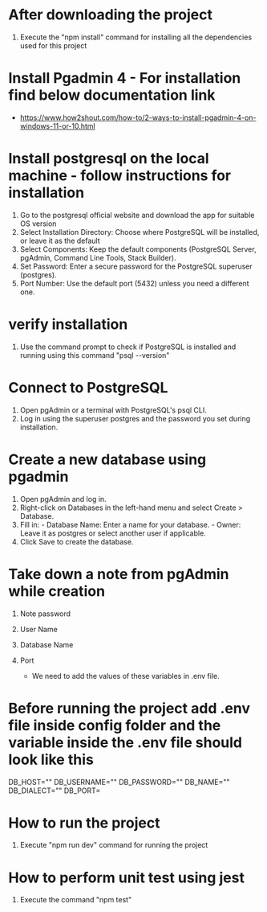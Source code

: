 # After downloading the project

1. Execute the "npm install" command for installing all the dependencies used for this project

# Install Pgadmin 4 - For installation find below documentation link

- https://www.how2shout.com/how-to/2-ways-to-install-pgadmin-4-on-windows-11-or-10.html

# Install postgresql on the local machine - follow instructions for installation

1. Go to the postgresql official website and download the app for suitable OS version
2. Select Installation Directory: Choose where PostgreSQL will be installed, or leave it as the default
3. Select Components: Keep the default components (PostgreSQL Server, pgAdmin, Command Line Tools, Stack Builder).
4. Set Password: Enter a secure password for the PostgreSQL superuser (postgres).
5. Port Number: Use the default port (5432) unless you need a different one.

# verify installation

1. Use the command prompt to check if PostgreSQL is installed and running using this command "psql --version"

# Connect to PostgreSQL

1. Open pgAdmin or a terminal with PostgreSQL's psql CLI.
2. Log in using the superuser postgres and the password you set during installation.

# Create a new database using pgadmin

1. Open pgAdmin and log in.
2. Right-click on Databases in the left-hand menu and select Create > Database.
3. Fill in:
        - Database Name: Enter a name for your database.
        - Owner: Leave it as postgres or select another user if applicable.
4. Click Save to create the database.

# Take down a note from pgAdmin while creation

1. Note password
2. User Name
3. Database Name
4. Port 
   
   - We need to add the values of these variables in .env file.

# Before running the project add .env file inside config folder and the variable inside the .env file should look like this

DB_HOST=""
DB_USERNAME=""
DB_PASSWORD=""
DB_NAME=""
DB_DIALECT=""
DB_PORT=
      

# How to run  the project

1. Execute "npm run dev" command for running the project 

# How to perform unit test using jest

1. Execute the command "npm test" 